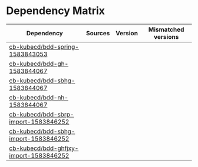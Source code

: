 # Dependency Matrix

Dependency | Sources | Version | Mismatched versions
---------- | ------- | ------- | -------------------
[cb-kubecd/bdd-spring-1583843053](https://github.com/cb-kubecd/bdd-spring-1583843053.git) |  | []() | 
[cb-kubecd/bdd-gh-1583844067](https://github.com/cb-kubecd/bdd-gh-1583844067.git) |  | []() | 
[cb-kubecd/bdd-sbhg-1583844067](https://github.com/cb-kubecd/bdd-sbhg-1583844067.git) |  | []() | 
[cb-kubecd/bdd-nh-1583844067](https://github.com/cb-kubecd/bdd-nh-1583844067.git) |  | []() | 
[cb-kubecd/bdd-sbrp-import-1583846252](https://github.com/cb-kubecd/bdd-sbrp-import-1583846252.git) |  | []() | 
[cb-kubecd/bdd-sbhg-import-1583846252](https://github.com/cb-kubecd/bdd-sbhg-import-1583846252.git) |  | []() | 
[cb-kubecd/bdd-ghfjxy-import-1583846252](https://github.com/cb-kubecd/bdd-ghfjxy-import-1583846252.git) |  | []() | 
